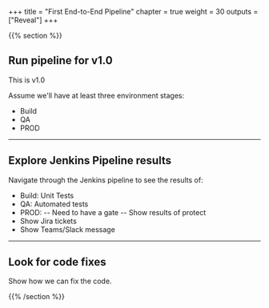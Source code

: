 +++
title = "First End-to-End Pipeline"
chapter = true
weight = 30
outputs = ["Reveal"]
+++

{{% section %}}
## Run pipeline for v1.0

This is v1.0

Assume we'll have at least three environment stages:
- Build
- QA
- PROD

---
## Explore Jenkins Pipeline results
Navigate through the Jenkins pipeline to see the results of:
- Build: Unit Tests
- QA: Automated tests
- PROD: 
-- Need to have a gate
-- Show results of protect
- Show Jira tickets
- Show Teams/Slack message

---
## Look for code fixes
Show how we can fix the code.

{{% /section %}}
